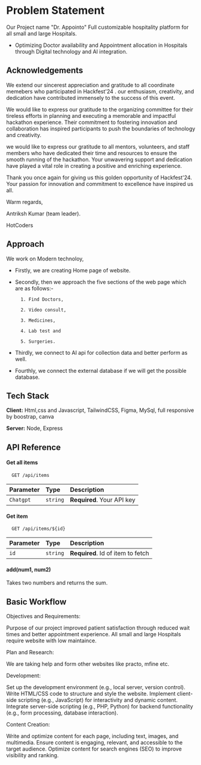 
# Problem Statement

Our Project name "Dr. Appointo" 
Full customizable hospitality platform for all small and large Hospitals.

* Optimizing Doctor availability and Appointment allocation in Hospitals through Digital technology and Al integration.




## Acknowledgements

 We extend our sincerest appreciation and gratitude to all coordinate memebers who participated in Hackfest'24 . our enthusiasm, creativity, and dedication have contributed immensely to the success of this event.

We would like to express our gratitude to the organizing committee for their tireless efforts in planning and executing a memorable and impactful hackathon experience. Their commitment to fostering innovation and collaboration has inspired participants to push the boundaries of technology and creativity.

 we would like to express our gratitude to all mentors, volunteers, and staff members who have dedicated their time and resources to ensure the smooth running of the hackathon. Your unwavering support and dedication have played a vital role in creating a positive and enriching experience.

Thank you once again for giving us this golden opportunity of Hackfest'24. Your passion for innovation and commitment to excellence have inspired us all.

Warm regards,

Antriksh Kumar (team leader).

HotCoders



## Approach

We work on Modern technoloy,

* Firstly, we are creating Home page of website.

* Secondly, then we approach the five sections of the web page which are as follows:-
        
        1. Find Doctors,

        2. Video consult,

        3. Medicines,

        4. Lab test and

        5. Surgeries.

 * Thirdly, we connect to AI api for collection data and better perform as well.

 * Fourthly, we connect the external database if we will get the possible database.




## Tech Stack

**Client:** Html,css and Javascript, TailwindCSS, Figma, MySql, full responsive by boostrap, canva

**Server:** Node, Express


## API Reference

#### Get all items

```http
  GET /api/items
```

| Parameter | Type     | Description                |
| :-------- | :------- | :------------------------- |
| `Chatgpt` | `string` | **Required**. Your API key |

#### Get item

```http
  GET /api/items/${id}
```

| Parameter | Type     | Description                       |
| :-------- | :------- | :-------------------------------- |
| `id`      | `string` | **Required**. Id of item to fetch |

#### add(num1, num2)

Takes two numbers and returns the sum.


## Basic Workflow

 Objectives and Requirements:

Purpose of our project improved patient satisfaction through reduced wait times and better appointment experience.
All small and large Hospitals require website with low maintaince.


Plan and Research:

We are taking help and form other websites like practo, mfine etc.


Development:

Set up the development environment (e.g., local server, version control).
Write HTML/CSS code to structure and style the website.
Implement client-side scripting (e.g., JavaScript) for interactivity and dynamic content.
Integrate server-side scripting (e.g., PHP, Python) for backend functionality (e.g., form processing, database interaction).

Content Creation:

Write and optimize content for each page, including text, images, and multimedia.
Ensure content is engaging, relevant, and accessible to the target audience.
Optimize content for search engines (SEO) to improve visibility and ranking.



